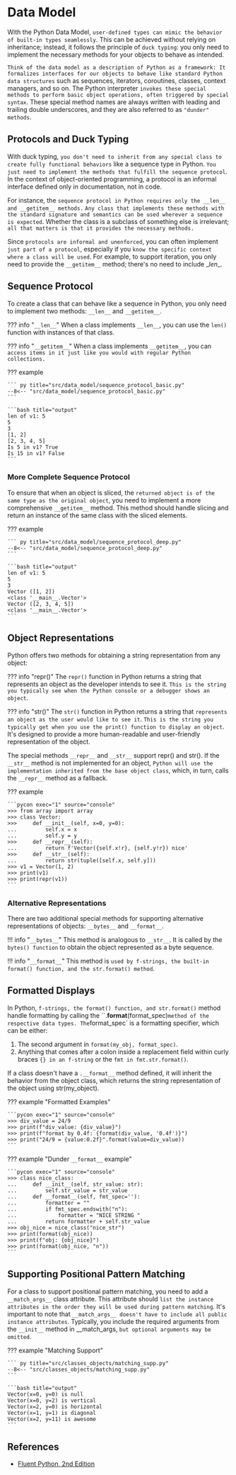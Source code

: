 # Data Model

With the Python Data Model, `user-defined types can mimic the behavior of built-in types seamlessly`. This can be achieved without relying on inheritance; instead, it follows the principle of `duck typing`: you only need to implement the necessary methods for your objects to behave as intended.

`Think of the data model as a description of Python as a framework: It formalizes interfaces for our objects to behave like standard Python data structures` such as sequences, iterators, coroutines, classes, context managers, and so on. The Python interpreter `invokes these special methods to perform basic object operations, often triggered by special syntax`. These special method names are always written with leading and trailing double underscores, and they are also referred to as `"dunder" methods`.

## Protocols and Duck Typing

With duck typing, `you don't need to inherit from any special class to create fully functional behaviors` like a sequence type in Python. `You just need to implement the methods that fulfill the sequence protocol`. In the context of object-oriented programming, a protocol is an informal interface defined only in documentation, not in code.

For instance, the `sequence protocol in Python requires only the __len__ and __getitem__ methods.` `Any class that implements these methods with the standard signature and semantics can be used wherever a sequence is expected`. Whether the class is a subclass of something else is irrelevant; `all that matters is that it provides the necessary methods.`

Since `protocols are informal and unenforced`, you can often implement `just part of a protocol`, especially if you `know the specific context where a class will be used`. For example, to support iteration, you only need to provide the `__getitem__` method; there's no need to include \__len__.

## Sequence Protocol

To create a class that can behave like a sequence in Python, you only need to implement two methods: `__len__` and `__getitem__`.

??? info "`__len__`"
    When a class implements `__len__`, you can use the `len()` function with instances of that class.

??? info "`__getitem__`"
    When a class implements `__getitem__`, you can `access items in it just like you would with regular Python collections.`

??? example

    ``` py title="src/data_model/sequence_protocol_basic.py"
    --8<-- "src/data_model/sequence_protocol_basic.py"
    ```

    ```bash title="output"
    len of v1: 5
    5
    3
    [1, 2]
    [2, 3, 4, 5]
    Is 5 in v1? True
    Is 15 in v1? False
    ```

### More Complete Sequence Protocol

To ensure that when an object is sliced, the `returned object is of the same type as the original object`, you need to implement a more comprehensive `__getitem__` method. This method should handle slicing and return an instance of the same class with the sliced elements.

??? example

    ``` py title="src/data_model/sequence_protocol_deep.py"
    --8<-- "src/data_model/sequence_protocol_deep.py"
    ```

    ```bash title="output"
    len of v1: 5
    5
    3
    Vector ([1, 2])
    <class '__main__.Vector'>
    Vector ([2, 3, 4, 5])
    <class '__main__.Vector'>
    ```

## Object Representations

Python offers two methods for obtaining a string representation from any object:

??? info "repr()"
    The `repr()` function in Python returns a string that represents an object as the developer intends to see it. `This is the string you typically see when the Python console or a debugger shows an object`.

??? info "str()"
    The `str()` function in Python returns a string that `represents an object as the user would like to see it`. `This is the string you typically get when you use the print() function to display an object`. It's designed to provide a more human-readable and user-friendly representation of the object.

The special methods `__repr__` and `__str__` support repr() and str(). If the `__str__` method is not implemented for an object, `Python will use the implementation inherited from the base object class`, which, in turn, calls the `__repr__` method as a fallback.

??? example

    ```pycon exec="1" source="console"
    >>> from array import array
    >>> class Vector:
    >>>     def __init__(self, x=0, y=0):
    ...         self.x = x
    ...         self.y = y
    >>>     def __repr__(self):
    ...         return f'Vector({self.x!r}, {self.y!r}) nice'
    >>>     def __str__(self):
    ...         return str(tuple([self.x, self.y]))
    >>> v1 = Vector(1, 2)
    >>> print(v1)
    >>> print(repr(v1))
    ```

### Alternative Representations

There are two additional special methods for supporting alternative representations of objects: `__bytes__` and `__format__`.

!!! info "`__bytes__`"
    This method is analogous to `__str__`. It is called by the `bytes() function` to obtain the object represented as a byte sequence.

!!! info "`__format__`"
    This method is `used by f-strings, the built-in format() function, and the str.format() method`.

## Formatted Displays

In Python, `f-strings, the format() function, and str.format()` method handle formatting by calling the ``.__format__(format_spec)` method of the respective data types. The `format_spec` is a formatting specifier, which can be either:

1. The second argument in `format(my_obj, format_spec)`.
1. Anything that comes after a colon inside a replacement field within curly braces `{} in an f-string` or the `fmt in fmt.str.format()`.

If a class doesn't have a `.__format__` method defined, it will inherit the behavior from the object class, which returns the string representation of the object using str(my_object).

??? example "Formatted Examples"

    ```pycon exec="1" source="console"
    >>> div_value = 24/9
    >>> print(f"div_value: {div_value}")
    >>> print(f"format by 0.4f: {format(div_value, '0.4f')}")
    >>> print("24/9 = {value:0.2f}".format(value=div_value))
    ```

??? example "Dunder `__format__` example"

    ```pycon exec="1" source="console"
    >>> class nice_class:
    ...     def __init__(self, str_value: str):
    ...         self.str_value = str_value
    ...     def __format__(self, fmt_spec=''):
    ...         formatter = ""
    ...         if fmt_spec.endswith("n"):
    ...             formatter = "NICE STRING "
    ...         return formatter + self.str_value
    >>> obj_nice = nice_class("nice_str")
    >>> print(format(obj_nice))
    >>> print(f"obj: {obj_nice}")
    >>> print(format(obj_nice, "n"))
    ```

## Supporting Positional Pattern Matching

For a class to support positional pattern matching, you need to add a `__match_args__` class attribute. This attribute should `list the instance attributes in the order they will be used during pattern matching`. It's important to note that `__match_args__ doesn't have to include all public instance attributes`. Typically, you include the required arguments from the `__init__` method in __match_args, `but optional arguments may be omitted`.

??? example "Matching Support"

    ``` py title="src/classes_objects/matching_supp.py"
    --8<-- "src/classes_objects/matching_supp.py"
    ```

    ```bash title="output"
    Vector(x=0, y=0) is null
    Vector(x=0, y=2) is vertical
    Vector(x=2, y=0) is horizontal
    Vector(x=1, y=1) is diagonal
    Vector(x=2, y=11) is awesome
    ```

## References

- [Fluent Python, 2nd Edition](https://www.oreilly.com/library/view/fluent-python-2nd/9781492056348/)
